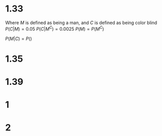 # 1.33

Where $M$ is defined as being a man, and $C$ is defined as being color blind
$P(C|M)=0.05$
$P(C|M^C)=0.0025$
$P(M)=P(M^C)$

$P(M|C)=P()$

# 1.35

# 1.39

# 1

# 2